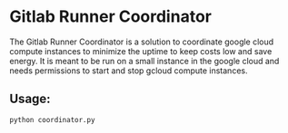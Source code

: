 # Gitlab Runner Coordinator
The Gitlab Runner Coordinator is a solution to coordinate google cloud compute instances to minimize the uptime to keep
costs low and save energy. It is meant to be run on a small instance in the google cloud and needs permissions to start
and stop gcloud compute instances.
## Usage:
`python coordinator.py`
